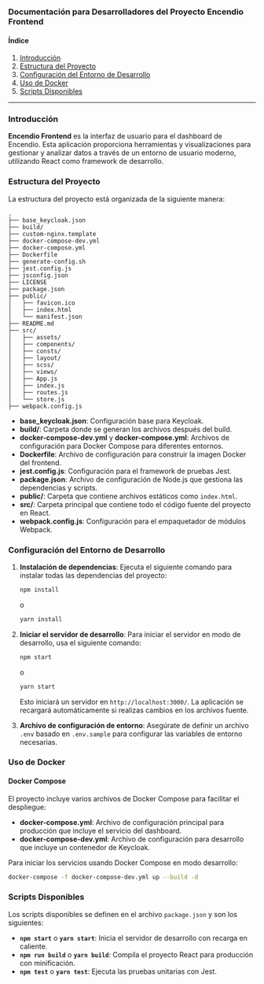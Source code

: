 ### Documentación para Desarrolladores del Proyecto Encendio Frontend

#### Índice

1. [Introducción](#introducción)
2. [Estructura del Proyecto](#estructura-del-proyecto)
3. [Configuración del Entorno de Desarrollo](#configuración-del-entorno-de-desarrollo)
4. [Uso de Docker](#uso-de-docker)
5. [Scripts Disponibles](#scripts-disponibles)

---

### Introducción

**Encendio Frontend** es la interfaz de usuario para el dashboard de Encendio. Esta aplicación proporciona herramientas y visualizaciones para gestionar y analizar datos a través de un entorno de usuario moderno, utilizando React como framework de desarrollo.

### Estructura del Proyecto

La estructura del proyecto está organizada de la siguiente manera:

```
.
├── base_keycloak.json
├── build/
├── custom-nginx.template
├── docker-compose-dev.yml
├── docker-compose.yml
├── Dockerfile
├── generate-config.sh
├── jest.config.js
├── jsconfig.json
├── LICENSE
├── package.json
├── public/
│   ├── favicon.ico
│   ├── index.html
│   └── manifest.json
├── README.md
├── src/
│   ├── assets/
│   ├── components/
│   ├── consts/
│   ├── layout/
│   ├── scss/
│   ├── views/
│   ├── App.js
│   ├── index.js
│   ├── routes.js
│   └── store.js
├── webpack.config.js
```

- **base_keycloak.json**: Configuración base para Keycloak.
- **build/**: Carpeta donde se generan los archivos después del build.
- **docker-compose-dev.yml** y **docker-compose.yml**: Archivos de configuración para Docker Compose para diferentes entornos.
- **Dockerfile**: Archivo de configuración para construir la imagen Docker del frontend.
- **jest.config.js**: Configuración para el framework de pruebas Jest.
- **package.json**: Archivo de configuración de Node.js que gestiona las dependencias y scripts.
- **public/**: Carpeta que contiene archivos estáticos como `index.html`.
- **src/**: Carpeta principal que contiene todo el código fuente del proyecto en React.
- **webpack.config.js**: Configuración para el empaquetador de módulos Webpack.

### Configuración del Entorno de Desarrollo

1. **Instalación de dependencias**:
   Ejecuta el siguiente comando para instalar todas las dependencias del proyecto:

   ```bash
   npm install
   ```

   o

   ```bash
   yarn install
   ```

2. **Iniciar el servidor de desarrollo**:
   Para iniciar el servidor en modo de desarrollo, usa el siguiente comando:

   ```bash
   npm start
   ```

   o

   ```bash
   yarn start
   ```

   Esto iniciará un servidor en `http://localhost:3000/`. La aplicación se recargará automáticamente si realizas cambios en los archivos fuente.

3. **Archivo de configuración de entorno**:
   Asegúrate de definir un archivo `.env` basado en `.env.sample` para configurar las variables de entorno necesarias.

### Uso de Docker

#### Docker Compose

El proyecto incluye varios archivos de Docker Compose para facilitar el despliegue:

- **docker-compose.yml**: Archivo de configuración principal para producción que incluye el servicio del dashboard.
- **docker-compose-dev.yml**: Archivo de configuración para desarrollo que incluye un contenedor de Keycloak.

Para iniciar los servicios usando Docker Compose en modo desarrollo:

```bash
docker-compose -f docker-compose-dev.yml up --build -d
```

### Scripts Disponibles

Los scripts disponibles se definen en el archivo `package.json` y son los siguientes:

- **`npm start`** o **`yarn start`**: Inicia el servidor de desarrollo con recarga en caliente.
- **`npm run build`** o **`yarn build`**: Compila el proyecto React para producción con minificación.
- **`npm test`** o **`yarn test`**: Ejecuta las pruebas unitarias con Jest.
